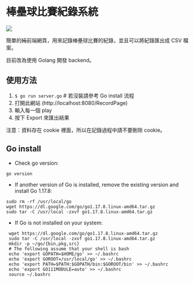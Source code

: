 # 棒壘球比賽紀錄系統
<img src="https://img.shields.io/badge/MADE_WITH-%E2%9D%A4_FOR_BASEBALL-red?style=for-the-badge">

簡單的~~純~~前端網頁，用來記錄棒壘球比賽的紀錄，並且可以將紀錄匯出成 CSV 檔案。

目前改為使用 Golang 開發 backend。

## 使用方法
1. ```$ go run server.go``` # 若沒裝請參考 Go install 流程
2. 打開此網站 (http://localhost:8080/RecordPage)
3. 輸入每一個 play
4. 按下 Export 來匯出結果

注意：資料存在 cookie 裡面，所以在記錄過程中請不要刪除 cookie。

## Go install
- Check go version:
```
go version
```
- If another version of Go is installed, remove the existing version and install Go 1.17.8:
```
sudo rm -rf /usr/local/go
wget https://dl.google.com/go/go1.17.8.linux-amd64.tar.gz
sudo tar -C /usr/local -zxvf go1.17.8.linux-amd64.tar.gz
```
- If Go is not installed on your system:
```
 wget https://dl.google.com/go/go1.17.8.linux-amd64.tar.gz
 sudo tar -C /usr/local -zxvf go1.17.8.linux-amd64.tar.gz
 mkdir -p ~/go/{bin,pkg,src}
 # The following assume that your shell is bash
 echo 'export GOPATH=$HOME/go' >> ~/.bashrc
 echo 'export GOROOT=/usr/local/go' >> ~/.bashrc
 echo 'export PATH=$PATH:$GOPATH/bin:$GOROOT/bin' >> ~/.bashrc
 echo 'export GO111MODULE=auto' >> ~/.bashrc
 source ~/.bashrc
```
